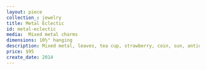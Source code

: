 ```yaml
---
layout: piece
collection_: jewelry
title: Metal Eclectic
id: metal-eclectic
media:  Mixed metal charms
dimensions: 10½" hanging
description: Mixed metal, leaves, tea cup, strawberry, coin, sun, antique type writer key, ring, turquoise shape on metal, sand star pacers, findings, and beads with heart shape metal clasp.
price: $95
create_date: 2014
---
```

